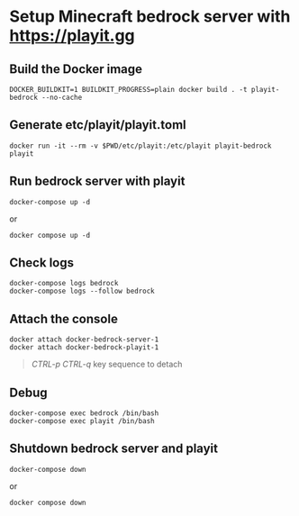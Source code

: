 # Setup Minecraft bedrock server with https://playit.gg

## Build the Docker image
```
DOCKER_BUILDKIT=1 BUILDKIT_PROGRESS=plain docker build . -t playit-bedrock --no-cache
```

## Generate etc/playit/playit.toml
```
docker run -it --rm -v $PWD/etc/playit:/etc/playit playit-bedrock playit
```

## Run bedrock server with playit
```
docker-compose up -d
```
or
```
docker compose up -d
```

## Check logs
```
docker-compose logs bedrock
docker-compose logs --follow bedrock
```

## Attach the console
```
docker attach docker-bedrock-server-1
docker attach docker-bedrock-playit-1
```
> *CTRL-p* *CTRL-q* key sequence to detach

## Debug
```
docker-compose exec bedrock /bin/bash
docker-compose exec playit /bin/bash
```

## Shutdown bedrock server and playit
```
docker-compose down
```
or
```
docker compose down
```

